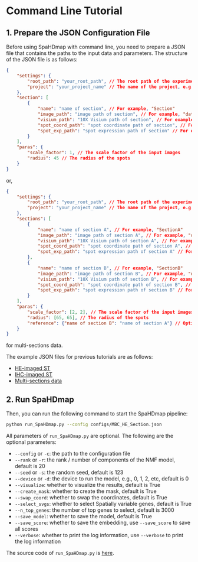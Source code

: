 # Command Line Tutorial

## 1. Prepare the JSON Configuration File

Before using SpaHDmap with command line, you need to prepare a JSON file that contains the paths to the input data and parameters. The structure of the JSON file is as follows:

```json
{
    "settings": {
        "root_path": "your_root_path", // The root path of the experiment, e.g., "./experiments"
        "project": "your_project_name" // The name of the project, e.g., "MBSS1"
    },
    "section": [
        {
            "name": "name of section", // For example, "Section"
            "image_path": "image path of section", // For example, "data/section/image.tif"
            "visium_path": "10X Visium path of section", // For example, "data/section/"
            "spot_coord_path": "spot coordinate path of section", // For example, "data/section/spatial/tissue_positions_list.csv"
            "spot_exp_path": "spot expression path of section" // For example, "data/section/filtered_feature_bc_matrix.h5"
        }
    ],
    "paras": {
        "scale_factor": 1, // The scale factor of the input images
        "radius": 45 // The radius of the spots
    }
}
```

or,

```json
{
    "settings": {
        "root_path": "your_root_path", // The root path of the experiment, e.g., "./experiments"
        "project": "your_project_name" // The name of the project, e.g., "MBSS1"
    },
    "sections": [
        {
            "name": "name of section A", // For example, "SectionA"
            "image_path": "image path of section A", // For example, "data/section_A/HE.tif"
            "visium_path": "10X Visium path of section A", // For example, "data/section_A/"
            "spot_coord_path": "spot coordinate path of section A", // For example, "data/section_A/spatial/tissue_positions_list.csv"
            "spot_exp_path": "spot expression path of section A" // For example, "data/section_A/filtered_feature_bc_matrix.h5"
        },
        {
            "name": "name of section B", // For example, "SectionB"
            "image_path": "image path of section B", // For example, "data/section_B/HE.tif"
            "visium_path": "10X Visium path of section B", // For example, "data/section_B/"
            "spot_coord_path": "spot coordinate path of section B", // For example, "data/section_B/spatial/tissue_positions_list.csv"
            "spot_exp_path": "spot expression path of section B" // For example, "data/section_B/filtered_feature_bc_matrix.h5"
        }
    ],
    "paras": {
        "scale_factor": [2, 2], // The scale factor of the input images
        "radius": [65, 65], // The radius of the spots
        "reference": {"name of section B": "name of section A"} // Optional query-reference pairs for batch effect removal
    }
}
```

for multi-sections data.

The example JSON files for previous tutorials are as follows:
- [HE-imaged ST](https://github.com/sldyns/SpaHDmap/blob/main/configs/MPB_HE_Section1.json)
- [IHC-imaged ST](https://github.com/sldyns/SpaHDmap/blob/main/configs/MBC_IHC_Section2.json)
- [Multi-sections data](https://github.com/sldyns/SpaHDmap/blob/main/configs/Medulloblastoma.json)

## 2. Run SpaHDmap

Then, you can run the following command to start the SpaHDmap pipeline:


```bash
python run_SpaHDmap.py --config configs/MBC_HE_Section.json
```

All parameters of `run_SpaHDmap.py` are optional. The following are the optional parameters:

- `--config` or `-c`: the path to the configuration file
- `--rank` or `-r`: the rank / number of components of the NMF model, default is 20
- `--seed` or `-s`: the random seed, default is 123
- `--device` or `-d`: the device to run the model, e.g., 0, 1, 2, etc, default is 0
- `--visualize`: whether to visualize the results, default is True
- `--create_mask`: whether to create the mask, default is True
- `--swap_coord`: whether to swap the coordinates, default is True
- `--select_svgs`: whether to select Spatially variable genes, default is True
- `--n_top_genes`: the number of top genes to select, default is 3000
- `--save_model`: whether to save the model, default is True
- `--save_score`: whether to save the embedding, use `--save_score` to save all scores
- `--verbose`: whether to print the log information, use `--verbose` to print the log information

The source code of `run_SpaHDmap.py` is [here](https://github.com/sldyns/SpaHDmap/blob/main/run_SpaHDmap.py).
